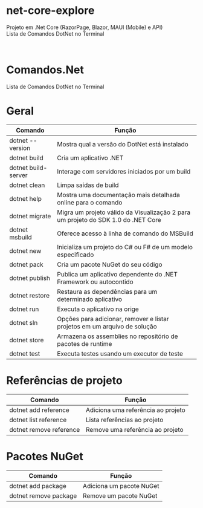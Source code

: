 # net-core-explore
Projeto em .Net Core (RazorPage, Blazor, MAUI (Mobile) e API) <br />
Lista de Comandos DotNet no Terminal

<br />

# Comandos.Net
Lista de Comandos DotNet no Terminal

# Geral

|  Comando                    |  Função                                                                                             |
| --------------------------  | --------------------------------------------------------------------------------------------------- |
|  dotnet --version           |  Mostra qual a versão do DotNet está instalado                                                      |
|  dotnet build               |  Cria um aplicativo .NET                                                                            |
|  dotnet build-server        |  Interage com servidores iniciados por um build                                                     |
|  dotnet clean               |  Limpa saídas de build                                                                              |
|  dotnet help                |  Mostra uma documentação mais detalhada online para o comando                                       |
|  dotnet migrate             |  Migra um projeto válido da Visualização 2 para um projeto do SDK 1.0 do .NET Core                  |
|  dotnet msbuild             |  Oferece acesso à linha de comando do MSBuild                                                       |
|  dotnet new                 |  Inicializa um projeto do C# ou F# de um modelo especificado                                        |
|  dotnet pack                |  Cria um pacote NuGet do seu código                                                                 |
|  dotnet publish             |  Publica um aplicativo dependente do .NET Framework ou autocontido                                  |
|  dotnet restore             |  Restaura as dependências para um determinado aplicativo                                            |
|  dotnet run                 |  Executa o aplicativo na orige                                                                      |
|  dotnet sln                 |  Opções para adicionar, remover e listar projetos em um arquivo de solução                          |
|  dotnet store               |  Armazena os assemblies no repositório de pacotes de runtime                                        |
|  dotnet test                |  Executa testes usando um executor de teste                                                         |

# Referências de projeto

|  Comando                    |  Função                                                                                             |
| --------------------------  | --------------------------------------------------------------------------------------------------- |
|  dotnet add reference       |  Adiciona uma referência ao projeto                                                                 |
|  dotnet list reference      |  Lista referências ao projeto                                                                       |
|  dotnet remove reference    |  Remove uma referência ao projeto                                                                   |

# Pacotes NuGet

|  Comando                    |  Função                                                                                             |
| --------------------------  | --------------------------------------------------------------------------------------------------- |
|  dotnet add package         |  Adiciona um pacote NuGet                                                                           |
|  dotnet remove package      |  Remove um pacote NuGet                                                                             |

